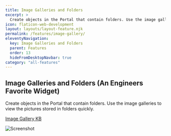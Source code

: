 ```yaml
---
title: Image Galleries and Folders
excerpt: >
  Create objects in the Portal that contain folders. Use the image galleries to view the pictures stored in folders quickly.
icon: flaticon-web-development
layout: layouts/layout-feature.njk
permalink: /features/image-gallery/
eleventyNavigation:
  key: Image Galleries and Folders
  parent: Features
  order: 13
  hideFromDesktopNavbar: true
category: "all-features"
---
```


## Image Galleries and Folders (An Engineers Favorite Widget)

Create objects in the Portal that contain folders. Use the image galleries to view the pictures stored in folders quickly.

[Image Gallery KB](http://kb.siportal.com/portal3/kb/#article/?rID=KB&KBID=73&Method=View&Permalink=3F28241D477D7F5D475B535C627E705648465056617F702E3F40DAEDACCE0E02BD4C81833CAC2164EBED93EF2C86826296391C94B729E46D59236982912ED30260)

<img class="img-fluid" src="https://www.itportal.com/v4/images/1550146314963.png" alt="Screenshot">